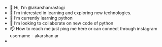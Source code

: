 - 👋 Hi, I’m @akarshanrastogi
- 👀 I’m interested in learning and exploring new technologies.
- 🌱 I’m currently learning python
- 💞️ I’m looking to collaborate on new code of python
- 📫 How to reach me just ping me here or can connect through instagram username - akarshan.ar
- 
<!---
akarshanrastogi/akarshanrastogi is a ✨ special ✨ repository because its `README.md` (this file) appears on your GitHub profile.
You can click the Preview link to take a look at your changes.
--->
